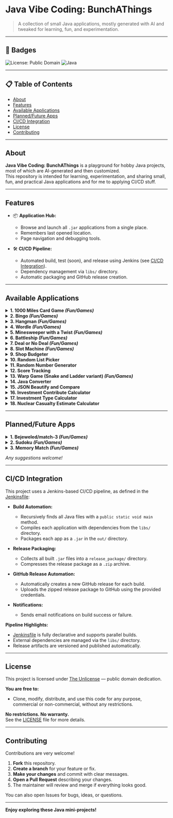 # Java Vibe Coding: BunchAThings

> A collection of small Java applications, mostly generated with AI and tweaked for learning, fun, and experimentation.

---

## 🚩 Badges

![License: Public Domain](https://img.shields.io/badge/license-public%20domain-brightgreen)
![Java](https://img.shields.io/badge/language-Java-yellow)


---

## 📋 Table of Contents

- [About](#about)
- [Features](#features)
- [Available Applications](#available-applications)
- [Planned/Future Apps](#plannedfuture-apps)
- [CI/CD Integration](#cicd-integration)
- [License](#license)
- [Contributing](#contributing)

---

## About

**Java Vibe Coding: BunchAThings** is a playground for hobby Java projects, most of which are AI-generated and then customized.  
This repository is intended for learning, experimentation, and sharing small, fun, and practical Java applications and for me to applying CI/CD stuff.

---

## Features

- 📦 **Application Hub:**  
  - Browse and launch all `.jar` applications from a single place.
  - Remembers last opened location.
  - Page navigation and debugging tools.

- 🛠️ **CI/CD Pipeline:**  
  - Automated build, test (soon), and release using Jenkins (see [CI/CD Integration](#cicd-integration)).
  - Dependency management via `libs/` directory.
  - Automatic packaging and GitHub release creation.

---

## Available Applications

<details>
  <summary><strong>1. 1000 Miles Card Game <em>(Fun/Games)</em></strong></summary>
  - Solo or hotseat multiplayer
  - Customizable settings
</details>

<details>
  <summary><strong>2. Bingo <em>(Fun/Games)</em></strong></summary>
  - Scoring system
  - Solo or hotseat multiplayer
  - Customizable settings
</details>

<details>
  <summary><strong>3. Hangman <em>(Fun/Games)</em></strong></summary>
  - Unlimited attempts
  - Custom wordlists (.txt/.json)
  - Remembers last wordlist location
</details>

<details>
  <summary><strong>4. Wordle <em>(Fun/Games)</em></strong></summary>
  - Unlimited attempts
  - Custom wordlists (.txt/.json)
  - Remembers last wordlist location
  - Not limited to 5-letter words
</details>

<details>
  <summary><strong>5. Minesweeper with a Twist <em>(Fun/Games)</em></strong></summary>
  - Scoring system (mines don’t end the game)
  - Customizable field and mine count
  - Negative scoring possible
</details>

<details>
  <summary><strong>6. Battleship <em>(Fun/Games)</em></strong></summary>
  - Customizable field size, ship quantity and length
  - Customizable fire amount per turn
  - Hotseat multiplayer with randomized ship positions
</details>

<details>
  <summary><strong>7. Deal or No Deal <em>(Fun/Games)</em></strong></summary>
  - Customizable bags quantity, bias and prize ranges
  - Customizable banker offering frequency, bias and prize range
  - Option to change bags mid-game
  - Track or hide bag values
  - Authentic mode that mimics the real-life game show
</details>

<details>
  <summary><strong>8. Slot Machine <em>(Fun/Games)</em></strong></summary>
  - Customizable starting points, payment, multipliers, and payout lines
  - Winning logs
</details>

<details>
  <summary><strong>9. Shop Budgeter</strong></summary>
  - Calculates what you can buy with a given budget
  - Supports custom items
  - Saves and auto-loads items/budgets
</details>

<details>
  <summary><strong>10. Random List Picker</strong></summary>
  - Uses custom .txt lists (can load multiple)
  - Randomly selects and displays results from loaded lists
</details>

<details>
  <summary><strong>11. Random Number Generator</strong></summary>
  - Custom min/max range
  - Optional bias
  - Logs and totals
</details>

<details>
  <summary><strong>12. Score Tracking</strong></summary>
  - Custom initial/additional/subtraction scores
  - Logs and totals
</details>

<details>
  <summary><strong>13. Warp Game (Snake and Ladder variant) <em>(Fun/Games)</em></strong></summary>
  - Score and lives system
  - Customizable initial score and life
  - Solo or multiplayer (hotseat, human or computer)
  - Customizable tile effects, dice, and field size
  - Local leaderboard
</details>

<details>
  <summary><strong>14. Java Converter</strong></summary>
  - Convert `.java` files to `.txt` and vice versa
  - Batch conversion
  - Remembers last input/output location
</details>

<details>
  <summary><strong>15. JSON Beautify and Compare</strong></summary>
  - Beautify and compare JSON files or pasted content
  - Syntax highlighting for differences
  - Remembers last file location
</details>

<details>
  <summary><strong>16. Investment Contribute Calculator</strong></summary>
  - Calculate investments based on monthly/yearly contributions (including negative values)
  - Simple calculation model
</details>

<details>
  <summary><strong>17. Investment Type Calculator</strong></summary>
  - Calculate investments based on type (stocks, bonds, portfolios, etc.)
  - Supports single/multiple income goals and investment types
  - Simple calculation model
</details>

<details>
  <summary><strong>18. Nuclear Casualty Estimate Calculator </strong></summary>
  - Calculate the casualty based on nuclear warhead impact or radiation levels
  - Have option to enable/disable nuclear winter and humanitarian aid
  - The output result have some description and calculation result table
  - The calculation is only based on rough estimate and not reflect on real scientific calculation
</details>

---

## Planned/Future Apps

<details>
  <summary><strong>1. Bejeweled/match-3 <em>(Fun/Games)</em></strong></summary>
  - Planned application
</details>

<details>
  <summary><strong>2. Sudoku <em>(Fun/Games)</em></strong></summary>
  - Solver for blank or custom grids
  - Supports various grid sizes (2x2, 3x2, etc.)
</details>

<details>
  <summary><strong>3. Memory Match <em>(Fun/Games)</em></strong></summary>
  - Number/symbol-based memory match
  - Customizable field sizes and scoring
  - Solo or up to 8-player hotseat
</details>

_Any suggestions welcome!_

---

## CI/CD Integration

This project uses a Jenkins-based CI/CD pipeline, as defined in the [Jenkinsfile](Jenkinsfile):

- **Build Automation:**  
  - Recursively finds all Java files with a `public static void main` method.
  - Compiles each application with dependencies from the `libs/` directory.
  - Packages each app as a `.jar` in the `out/` directory.

- **Release Packaging:**  
  - Collects all built `.jar` files into a `release_package/` directory.
  - Compresses the release package as a `.zip` archive.

- **GitHub Release Automation:**  
  - Automatically creates a new GitHub release for each build.
  - Uploads the zipped release package to GitHub using the provided credentials.

- **Notifications:**  
  - Sends email notifications on build success or failure.

**Pipeline Highlights:**
- [Jenkinsfile](Jenkinsfile) is fully declarative and supports parallel builds.
- External dependencies are managed via the `libs/` directory.
- Release artifacts are versioned and published automatically.

---

## License

This project is licensed under [The Unlicense](LICENSE) — public domain dedication.

**You are free to:**
- Clone, modify, distribute, and use this code for any purpose, commercial or non-commercial, without any restrictions.

**No restrictions. No warranty.**  
See the [LICENSE](LICENSE) file for more details.

---

## Contributing

Contributions are very welcome!

1. **Fork** this repository.
2. **Create a branch** for your feature or fix.
3. **Make your changes** and commit with clear messages.
4. **Open a Pull Request** describing your changes.
5. The maintainer will review and merge if everything looks good.

You can also open Issues for bugs, ideas, or questions.

---

**Enjoy exploring these Java mini-projects!**
